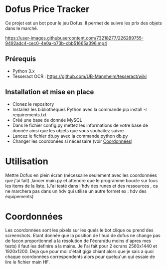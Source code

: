 # Dofus Price Tracker

Ce projet est un bot pour le jeu Dofus. Il permet de suivre les prix des objets dans le marché.

https://user-images.githubusercontent.com/73218277/226289755-9492adc4-cec0-4e0a-b73b-cbb51665a396.mp4



## Prérequis

- Python 3.x
- Tesseract OCR : https://github.com/UB-Mannheim/tesseract/wiki

## Installation et mise en place

- Clonez le repository
- Installez les bibliothèques Python avec la commande pip install -r requirements.txt
- Créé une base de donnée MySQL
- Dans le fichier config.py mettez les informations de votre base de donnée ainsi que les objets que vous souhaitez suivre
- Lancez le fichier db.py avec la commande python db.py
- Changer les coordonées si nécessaire (voir [Coordonnées](#coordonnées))

# Utilisation

Mettre Dofus en plein écran (nécessaire seulement avec les coordonnées que j'ai fait) ,lancer main.py et attendre que le programme boucle sur tous les items de la liste.
(J'ai testé dans l'hdv des runes et des ressources , ca ne marchera pas dans un hdv qui utilise un autre formet ex : hdv des équipements)

# Coordonnées

Les coordonnées sont les pixels sur les quels le bot clique ou prend des screenshots. Etant donnée que la position de l'hud de dofus ne change pas de facon proportionnel a la résolution de l'écran(du moins d'apres mes tests) il faut les definire a la mains. Je l'ai fait pour 2 écrans 2560x1440 et 1920x1200.
Deja que pour moi c'était giga chiant alors que je sais a quoi chaque coordonnées correspondents alors pour quelqu'un qui essaie de lire le fichier main HF.
